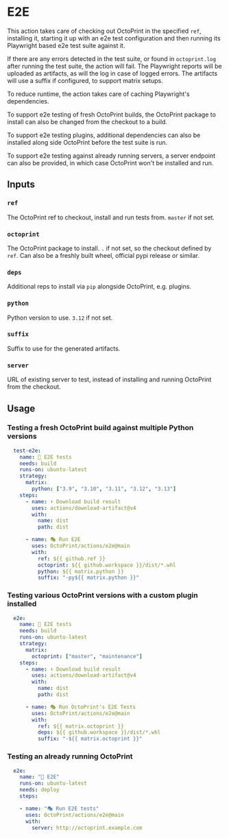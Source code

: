 # E2E

This action takes care of checking out OctoPrint in the specified `ref`, installing it, starting it up with an
e2e test configuration and then running its Playwright based e2e test suite against it. 

If there are any errors detected in the test suite, or found in `octoprint.log` after running the test suite, 
the action will fail. The Playwright reports will be uploaded as artifacts, as will the log in case of logged 
errors. The artifacts will use a suffix if configured, to support matrix setups. 

To reduce runtime, the action takes care of caching Playwright's dependencies.

To support e2e testing of fresh OctoPrint builds, the OctoPrint package to install can also be changed from the 
checkout to a build.

To support e2e testing plugins, additional dependencies can also be installed along side OctoPrint before the
test suite is run.

To support e2e testing against already running servers, a server endpoint can also be provided, in which case
OctoPrint won't be installed and run.

## Inputs

### `ref`

The OctoPrint ref to checkout, install and run tests from. `master` if not set.

### `octoprint`

The OctoPrint package to install. `.` if not set, so the checkout defined by `ref`. Can also be a freshly built wheel, official pypi release or similar.

### `deps`

Additional reps to install via `pip` alongside OctoPrint, e.g. plugins.

### `python`

Python version to use. `3.12` if not set.

### `suffix`

Suffix to use for the generated artifacts.

### `server`

URL of existing server to test, instead of installing and running OctoPrint from the checkout.

## Usage

### Testing a fresh OctoPrint build against multiple Python versions

```yaml
  test-e2e:
    name: 🧪 E2E tests
    needs: build
    runs-on: ubuntu-latest
    strategy:
      matrix:
        python: ["3.9", "3.10", "3.11", "3.12", "3.13"]
    steps:
      - name: ⬇ Download build result
        uses: actions/download-artifact@v4
        with:
          name: dist
          path: dist

      - name: 🎭 Run E2E
        uses: OctoPrint/actions/e2e@main
        with:
          ref: ${{ github.ref }}
          octoprint: ${{ github.workspace }}/dist/*.whl
          python: ${{ matrix.python }}
          suffix: "-py${{ matrix.python }}"
```

### Testing various OctoPrint versions with a custom plugin installed

```yaml
  e2e:
    name: 🧪 E2E tests
    needs: build
    runs-on: ubuntu-latest
    strategy:
      matrix:
        octoprint: ["master", "maintenance"]
    steps:
      - name: ⬇ Download build result
        uses: actions/download-artifact@v4
        with:
          name: dist
          path: dist

      - name: 🎭 Run OctoPrint's E2E Tests
        uses: OctoPrint/actions/e2e@main
        with:
          ref: ${{ matrix.octoprint }}
          deps: ${{ github.workspace }}/dist/*.whl
          suffix: "-${{ matrix.octoprint }}"
```

### Testing an already running OctoPrint

```yaml
  e2e:
    name: "🧪 E2E"
    runs-on: ubuntu-latest
    needs: deploy
    steps:

    - name: "🎭 Run E2E tests"
      uses: OctoPrint/actions/e2e@main
      with:
        server: http://octoprint.example.com
```
